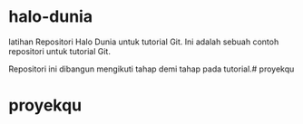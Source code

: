 # halo-dunia
latihan
Repositori Halo Dunia untuk tutorial Git.
Ini adalah sebuah contoh repositori untuk tutorial Git.

Repositori ini dibangun mengikuti tahap demi tahap pada tutorial.# proyekqu
# proyekqu
